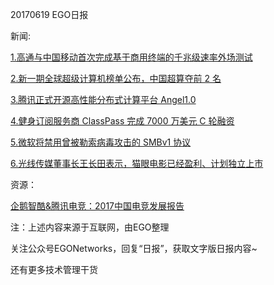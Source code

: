 20170619 EGO日报

新闻:

[1.高通与中国移动首次完成基于商用终端的千兆级速率外场测试](http://www.cnbeta.com/articles/tech/623787.htm)

[2.新一期全球超级计算机榜单公布，中国超算夺前 2 名](http://news.cnstock.com/news,bwkx-201706-4091541.htm)

[3.腾讯正式开源高性能分布式计算平台 Angel1.0](https://www.leiphone.com/news/201706/rxNZoN8o05H1IZvh.html)

[4.健身订阅服务商 ClassPass 完成 7000 万美元 C 轮融资](http://36kr.com/p/5080159.html?ktm_source=feed)

[5.微软将禁用曾被勒索病毒攻击的 SMBv1 协议](http://www.pingwest.com/wire/microsoft/)

[6.光线传媒董事长王长田表示，猫眼电影已经盈利、计划独立上市](http://view.inews.qq.com/a/TEC2017061901564203)

资源：

[企鹅智酷&腾讯电竞：2017中国电竞发展报告](http://tech.qq.com/a/20170619/002599.htm#p=1)

注：上述内容来源于互联网，由EGO整理

关注公众号EGONetworks，回复“日报”，获取文字版日报内容~

还有更多技术管理干货
